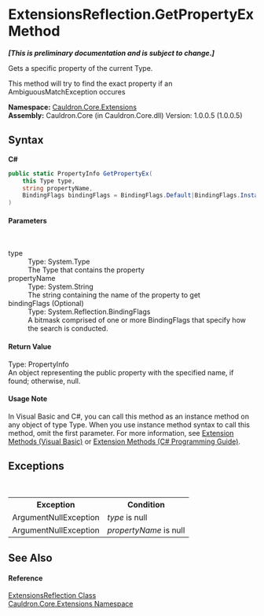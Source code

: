 # ExtensionsReflection.GetPropertyEx Method 
 _**\[This is preliminary documentation and is subject to change.\]**_

Gets a specific property of the current Type. 

 This method will try to find the exact property if an AmbiguousMatchException occures

**Namespace:**&nbsp;<a href="N_Cauldron_Core_Extensions">Cauldron.Core.Extensions</a><br />**Assembly:**&nbsp;Cauldron.Core (in Cauldron.Core.dll) Version: 1.0.0.5 (1.0.0.5)

## Syntax

**C#**<br />
``` C#
public static PropertyInfo GetPropertyEx(
	this Type type,
	string propertyName,
	BindingFlags bindingFlags = BindingFlags.Default|BindingFlags.Instance|BindingFlags.Static|BindingFlags.Public
)
```


#### Parameters
&nbsp;<dl><dt>type</dt><dd>Type: System.Type<br />The Type that contains the property</dd><dt>propertyName</dt><dd>Type: System.String<br />The string containing the name of the property to get</dd><dt>bindingFlags (Optional)</dt><dd>Type: System.Reflection.BindingFlags<br />A bitmask comprised of one or more BindingFlags that specify how the search is conducted.</dd></dl>

#### Return Value
Type: PropertyInfo<br />An object representing the public property with the specified name, if found; otherwise, null.

#### Usage Note
In Visual Basic and C#, you can call this method as an instance method on any object of type Type. When you use instance method syntax to call this method, omit the first parameter. For more information, see <a href="http://msdn.microsoft.com/en-us/library/bb384936.aspx">Extension Methods (Visual Basic)</a> or <a href="http://msdn.microsoft.com/en-us/library/bb383977.aspx">Extension Methods (C# Programming Guide)</a>.

## Exceptions
&nbsp;<table><tr><th>Exception</th><th>Condition</th></tr><tr><td>ArgumentNullException</td><td>*type* is null</td></tr><tr><td>ArgumentNullException</td><td>*propertyName* is null</td></tr></table>

## See Also


#### Reference
<a href="T_Cauldron_Core_Extensions_ExtensionsReflection">ExtensionsReflection Class</a><br /><a href="N_Cauldron_Core_Extensions">Cauldron.Core.Extensions Namespace</a><br />